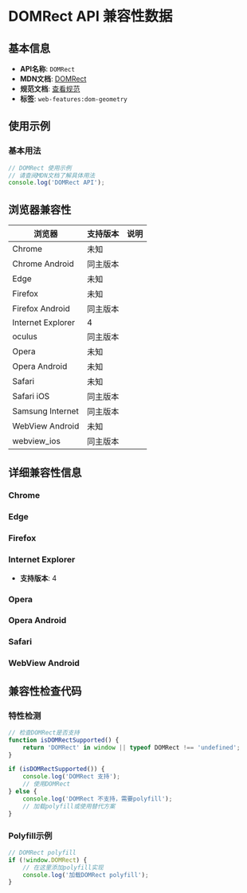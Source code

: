 # DOMRect API 兼容性数据

## 基本信息

- **API名称**: `DOMRect`
- **MDN文档**: [DOMRect](https://developer.mozilla.org/docs/Web/API/DOMRect)
- **规范文档**: [查看规范](https://drafts.fxtf.org/geometry/#DOMRect)
- **标签**: `web-features:dom-geometry`

## 使用示例

### 基本用法

```javascript
// DOMRect 使用示例
// 请查阅MDN文档了解具体用法
console.log('DOMRect API');
```

## 浏览器兼容性

| 浏览器 | 支持版本 | 说明 |
|--------|----------|------|
| Chrome | 未知 |  |
| Chrome Android | 同主版本 |  |
| Edge | 未知 |  |
| Firefox | 未知 |  |
| Firefox Android | 同主版本 |  |
| Internet Explorer | 4 |  |
| oculus | 同主版本 |  |
| Opera | 未知 |  |
| Opera Android | 未知 |  |
| Safari | 未知 |  |
| Safari iOS | 同主版本 |  |
| Samsung Internet | 同主版本 |  |
| WebView Android | 未知 |  |
| webview_ios | 同主版本 |  |

## 详细兼容性信息

### Chrome


### Edge


### Firefox


### Internet Explorer

- **支持版本**: 4

### Opera


### Opera Android


### Safari


### WebView Android


## 兼容性检查代码

### 特性检测

```javascript
// 检查DOMRect是否支持
function isDOMRectSupported() {
    return 'DOMRect' in window || typeof DOMRect !== 'undefined';
}

if (isDOMRectSupported()) {
    console.log('DOMRect 支持');
    // 使用DOMRect
} else {
    console.log('DOMRect 不支持，需要polyfill');
    // 加载polyfill或使用替代方案
}
```

### Polyfill示例

```javascript
// DOMRect polyfill
if (!window.DOMRect) {
    // 在这里添加polyfill实现
    console.log('加载DOMRect polyfill');
}
```

